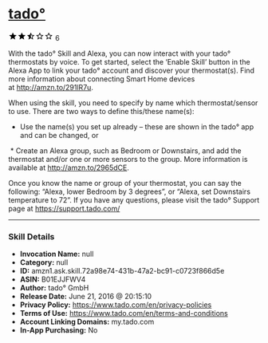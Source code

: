 # [tado°](http://alexa.amazon.com/#skills/amzn1.ask.skill.72a98e74-431b-47a2-bc91-c0723f866d5e)
![2.6 stars](../../images/ic_star_black_18dp_1x.png)![2.6 stars](../../images/ic_star_black_18dp_1x.png)![2.6 stars](../../images/ic_star_half_black_18dp_1x.png)![2.6 stars](../../images/ic_star_border_black_18dp_1x.png)![2.6 stars](../../images/ic_star_border_black_18dp_1x.png) 6

With the tado° Skill and Alexa, you can now interact with your tado° thermostats by voice. To get started, select the ‘Enable Skill’ button in the Alexa App to link your tado° account and discover your thermostat(s). Find more information about connecting Smart Home devices at http://amzn.to/291lR7u.

When using the skill, you need to specify by name which thermostat/sensor to use. There are two ways to define this/these name(s):

* Use the name(s) you set up already – these are shown in the tado° app and can be changed, or

 * Create an Alexa group, such as Bedroom or Downstairs, and add the thermostat and/or one or more sensors to the group. More information is available at http://amzn.to/2965dCE.

Once you know the name or group of your thermostat, you can say the following: “Alexa, lower Bedroom by 3 degrees”, or “Alexa, set Downstairs temperature to 72”.
If you have any questions, please visit the tado° Support page at https://support.tado.com/

***

### Skill Details

* **Invocation Name:** null
* **Category:** null
* **ID:** amzn1.ask.skill.72a98e74-431b-47a2-bc91-c0723f866d5e
* **ASIN:** B01EJJFWV4
* **Author:** tado° GmbH
* **Release Date:** June 21, 2016 @ 20:15:10
* **Privacy Policy:** https://www.tado.com/en/privacy-policies
* **Terms of Use:** https://www.tado.com/en/terms-and-conditions
* **Account Linking Domains:** my.tado.com
* **In-App Purchasing:** No
